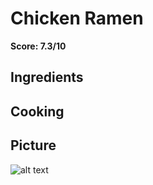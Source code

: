 # Chicken Ramen

**Score: 7.3/10**

## Ingredients

## Cooking

## Picture
![alt text](https://github.com/tyleratracey/recipes/blob/main/chicken_ramen/chicken_ramen.jpg?raw=true)
